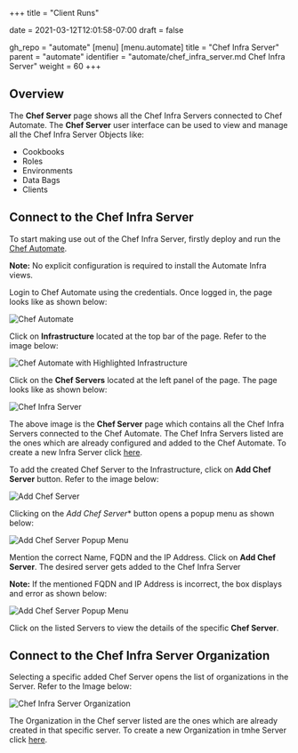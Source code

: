+++
title = "Client Runs"

date = 2021-03-12T12:01:58-07:00
draft = false

gh_repo = "automate"
[menu]
  [menu.automate]
    title = "Chef Infra Server"
    parent = "automate"
    identifier = "automate/chef_infra_server.md Chef Infra Server"
    weight = 60
+++

## Overview

The __Chef Server__ page shows all the Chef Infra Servers connected to Chef Automate. The __Chef Server__ user interface can be used to view and manage all the Chef Infra Server Objects like:

- Cookbooks
- Roles
- Environments
- Data Bags
- Clients

## Connect to the Chef Infra Server

To start making use out of the Chef Infra Server, firstly deploy and run the [Chef Automate](https://docs.chef.io/automate/install/#installation-guide).

**Note:** No explicit configuration is required to install the Automate Infra views.

Login to Chef Automate using the credentials. Once logged in, the page looks like as shown below:

![Chef Automate](/images/automate/chef-automate-on-chef-infra-page.png)

Click on **Infrastructure** located at the top bar of the page. Refer to the image below:

![Chef Automate with Highlighted Infrastructure](/images/automate/chef-automate-infrastructure.png)

Click on the **Chef Servers** located at the left panel of the page. The page looks like as shown below:

![Chef Infra Server](/images/automate/chef-server-page.png)

The above image is the **Chef Server** page which contains all the Chef Infra Servers connected to the Chef Automate. The Chef Infra Servers listed are the ones which are already configured and added to the Chef Automate. To create a new Infra Server click [here](https://docs.chef.io/automate/infra_server/).

To add the created Chef Server to the Infrastructure, click on **Add Chef Server** button. Refer to the image below:

![Add Chef Server](/images/automate/add-chef-server-button.png)

Clicking on the *Add Chef Server** button opens a popup menu as shown below:

![Add Chef Server Popup Menu](/images/automate/add-chef-server-popup-menu.png)

Mention the correct Name, FQDN and the IP Address. Click on **Add Chef Server**. The desired server gets added to the Chef Infra Server 

**Note:** If the mentioned FQDN and IP Address is incorrect, the box displays and error as shown below:

![Add Chef Server Popup Menu](/images/automate/add-chef-server-popup-menu-with-error.png)

Click on the listed Servers to view the details of the specific **Chef Server**.

## Connect to the Chef Infra Server Organization

Selecting a specific added Chef Server opens the list of organizations in the Server. Refer to the Image below:

![Chef Infra Server Organization](/images/automate/chef-server-organization.png)

The Organization in the Chef server listed are the ones which are already created in that specific server. To create a new Organization in tmhe Server click [here](https://docs.chef.io/automate/infra_server/#set-up-the-chef-infra-server).




